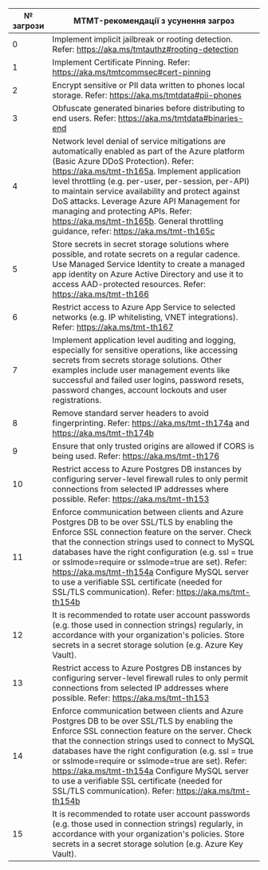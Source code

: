 |№ загрози|MTMT-рекомендації з усунення загроз|
|--|---|
|0  |Implement implicit jailbreak or rooting detection. Refer: <a href="https://aka.ms/tmtauthz#rooting-detection">https://aka.ms/tmtauthz#rooting-detection</a>|
|1  |Implement Certificate Pinning. Refer: <a href="https://aka.ms/tmtcommsec#cert-pinning">https://aka.ms/tmtcommsec#cert-pinning</a>|
|2  |Encrypt sensitive or PII data written to phones local storage. Refer: <a href="https://aka.ms/tmtdata#pii-phones">https://aka.ms/tmtdata#pii-phones</a>|
|3  |Obfuscate generated binaries before distributing to end users. Refer: <a href="https://aka.ms/tmtdata#binaries-end">https://aka.ms/tmtdata#binaries-end</a>|
|4  |Network level denial of service mitigations are automatically enabled as part of the Azure platform (Basic Azure DDoS Protection). Refer: <a href="https://aka.ms/tmt-th165a">https://aka.ms/tmt-th165a</a>. Implement application level throttling (e.g. per-user, per-session, per-API) to maintain service availability and protect against DoS attacks. Leverage Azure API Management for managing and protecting APIs. Refer: <a href="https://aka.ms/tmt-th165b">https://aka.ms/tmt-th165b</a>. General throttling guidance, refer: <a href="https://aka.ms/tmt-th165c">https://aka.ms/tmt-th165c</a>|
|5  |Store secrets in secret storage solutions where possible, and rotate secrets on a regular cadence. Use Managed Service Identity to create a managed app identity on Azure Active Directory and use it to access AAD-protected resources. Refer: <a href="https://aka.ms/tmt-th166">https://aka.ms/tmt-th166</a>|
|6  |Restrict access to Azure App Service to selected networks (e.g. IP whitelisting, VNET integrations). Refer: <a href="https://aka.ms/tmt-th167">https://aka.ms/tmt-th167</a>|
|7  |Implement application level auditing and logging, especially for sensitive operations, like accessing secrets from secrets storage solutions. Other examples include user management events like successful and failed user logins, password resets, password changes, account lockouts and user registrations.|
|8  |Remove standard server headers to avoid fingerprinting. Refer: <a href="https://aka.ms/tmt-th174a">https://aka.ms/tmt-th174a</a> and <a href="https://aka.ms/tmt-th174b">https://aka.ms/tmt-th174b</a>|
|9  |Ensure that only trusted origins are allowed if CORS is being used. Refer: <a href="https://aka.ms/tmt-th176">https://aka.ms/tmt-th176</a>|
|10 |Restrict access to Azure Postgres DB instances by configuring server-level firewall rules to only permit connections from selected IP addresses where possible. Refer: <a href="https://aka.ms/tmt-th153">https://aka.ms/tmt-th153</a>|
|11 |Enforce communication between clients and Azure Postgres DB to be over SSL/TLS by enabling the Enforce SSL connection feature on the server. Check that the connection strings used to connect to MySQL databases have the right configuration (e.g. ssl = true or sslmode=require or sslmode=true are set). Refer: <a href="https://aka.ms/tmt-th154a">https://aka.ms/tmt-th154a</a> Configure MySQL server to use a verifiable SSL certificate (needed for SSL/TLS communication). Refer: <a href="https://aka.ms/tmt-th154b">https://aka.ms/tmt-th154b</a>|
|12 |It is recommended to rotate user account passwords (e.g. those used in connection strings) regularly, in accordance with your organization's policies. Store secrets in a secret storage solution (e.g. Azure Key Vault).|
|13 |Restrict access to Azure Postgres DB instances by configuring server-level firewall rules to only permit connections from selected IP addresses where possible. Refer: <a href="https://aka.ms/tmt-th153">https://aka.ms/tmt-th153</a>|
|14 |Enforce communication between clients and Azure Postgres DB to be over SSL/TLS by enabling the Enforce SSL connection feature on the server. Check that the connection strings used to connect to MySQL databases have the right configuration (e.g. ssl = true or sslmode=require or sslmode=true are set). Refer: <a href="https://aka.ms/tmt-th154a">https://aka.ms/tmt-th154a</a> Configure MySQL server to use a verifiable SSL certificate (needed for SSL/TLS communication). Refer: <a href="https://aka.ms/tmt-th154b">https://aka.ms/tmt-th154b</a>|
|15 |It is recommended to rotate user account passwords (e.g. those used in connection strings) regularly, in accordance with your organization's policies. Store secrets in a secret storage solution (e.g. Azure Key Vault).|
